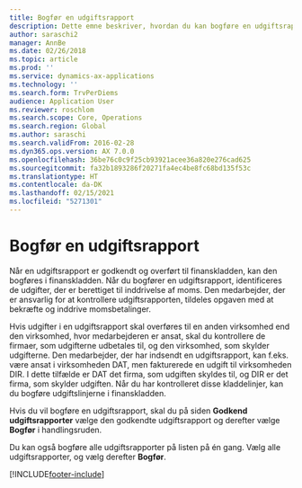 ```yaml
---
title: Bogfør en udgiftsrapport
description: Dette emne beskriver, hvordan du kan bogføre en udgiftsrapport i finanskladden.
author: saraschi2
manager: AnnBe
ms.date: 02/26/2018
ms.topic: article
ms.prod: ''
ms.service: dynamics-ax-applications
ms.technology: ''
ms.search.form: TrvPerDiems
audience: Application User
ms.reviewer: roschlom
ms.search.scope: Core, Operations
ms.search.region: Global
ms.author: saraschi
ms.search.validFrom: 2016-02-28
ms.dyn365.ops.version: AX 7.0.0
ms.openlocfilehash: 36be76c0c9f25cb93921acee36a820e276cad625
ms.sourcegitcommit: fa32b1893286f20271fa4ec4be8fc68bd135f53c
ms.translationtype: HT
ms.contentlocale: da-DK
ms.lasthandoff: 02/15/2021
ms.locfileid: "5271301"
---
```

# <a name="post-an-expense-report"></a>Bogfør en udgiftsrapport

Når en udgiftsrapport er godkendt og overført til finanskladden, kan den bogføres i finanskladden. Når du bogfører en udgiftsrapport, identificeres de udgifter, der er berettiget til inddrivelse af moms. Den medarbejder, der er ansvarlig for at kontrollere udgiftsrapporten, tildeles opgaven med at bekræfte og inddrive momsbetalinger.

Hvis udgifter i en udgiftsrapport skal overføres til en anden virksomhed end den virksomhed, hvor medarbejderen er ansat, skal du kontrollere de firmaer, som udgifterne udbetales til, og den virksomhed, som skylder udgifterne. Den medarbejder, der har indsendt en udgiftsrapport, kan f.eks. være ansat i virksomheden DAT, men fakturerede en udgift til virksomheden DIR. I dette tilfælde er DAT det firma, som udgiften skyldes til, og DIR er det firma, som skylder udgiften. Når du har kontrolleret disse kladdelinjer, kan du bogføre udgiftslinjerne i finanskladden.

Hvis du vil bogføre en udgiftsrapport, skal du på siden **Godkend udgiftsrapporter** vælge den godkendte udgiftsrapport og derefter vælge **Bogfør** i handlingsruden.

Du kan også bogføre alle udgiftsrapporter på listen på én gang. Vælg alle udgiftsrapporter, og vælg derefter **Bogfør**.


[!INCLUDE[footer-include](../includes/footer-banner.md)]